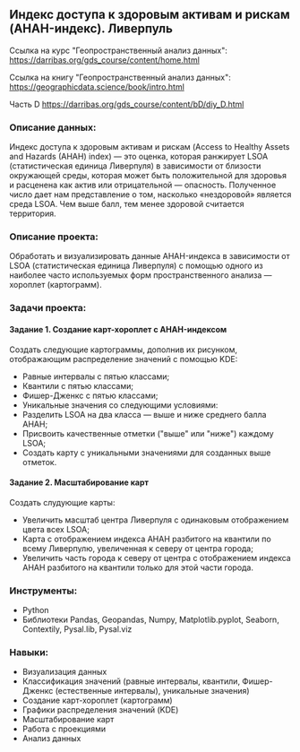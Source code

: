 ## Индекс доступа к здоровым активам и рискам (AHAH-индекс). Ливерпуль
Ссылка на курс "Геопространственный анализ данных":\
https://darribas.org/gds_course/content/home.html

Ссылка на книгу "Геопространственный анализ данных":\
https://geographicdata.science/book/intro.html

Часть D
https://darribas.org/gds_course/content/bD/diy_D.html

### Описание данных:
Индекс доступа к здоровым активам и рискам (Access to Healthy Assets and Hazards (AHAH) index) — это оценка, которая ранжирует LSOA (статистическая единица Ливерпуля) в зависимости от близости окружающей среды, которая может быть положительной для здоровья и расценена как актив или отрицательной — опасность. Полученное число дает нам представление о том, насколько «нездоровой» является среда LSOA. Чем выше балл, тем менее здоровой считается территория.

### Описание проекта:
Обработать и визуализировать данные AHAH-индекса в зависимости от LSOA (статистическая единица Ливерпуля) с помощью одного из наиболее часто используемых форм пространственного анализа — хороплет (картограмм).

### Задачи проекта:
#### Задание 1. Создание карт-хороплет с AHAH-индексом
Создать следующие картограммы, дополнив их рисунком, отображающим распределение значений с помощью KDE:
*   Равные интервалы с пятью классами;
*   Квантили с пятью классами;
*   Фишер-Дженкс с пятью классами;
*   Уникальные значения со следующими условиями:
   *   Разделить LSOA на два класса — выше и ниже среднего балла AHAH;
   *   Присвоить качественные отметки ("выше" или "ниже") каждому LSOA;
   *   Создать карту с уникальными значениями для созданных выше отметок.

#### Задание 2. Масштабирование карт
Создать слудующие карты:
*   Увеличить масштаб центра Ливерпуля с одинаковым отображением цвета всех LSOA;
*   Карта с отображением индекса AHAH разбитого на квантили по всему Ливерпулю, увеличенная к северу от центра города;
*   Увеличить часть города к северу от центра с отображением индекса AHAH разбитого на квантили только для этой части города.

### Инструменты: 
* Python
* Библиотеки Pandas, Geopandas, Numpy, Matplotlib.pyplot, Seaborn, Contextily, Pysal.lib, Pysal.viz

### Навыки:
* Визуализация данных
* Классификация значений (равные интервалы, квантили, Фишер-Дженкс (естественные интервалы), уникальные значения)
* Создание карт-хороплет (картограмм)
* Графики распределения значений (KDE)
* Масштабирование карт
* Работа с проекциями
* Анализ данных
